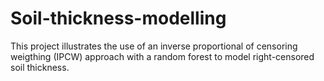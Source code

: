# Soil-thickness-modelling

This project illustrates the use of an inverse proportional of censoring weigthing (IPCW) approach with a random forest to model right-censored soil thickness.
